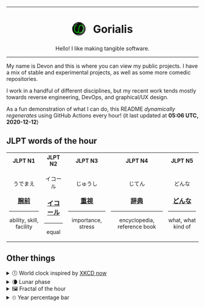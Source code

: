 ***

<h1 align="center">
<sub>
    <img src="readme/resources/avatar.png" height="36">
</sub>
&nbsp;
Gorialis
</h1>
<p align="center">
Hello! I like making tangible software.
</p>

***

My name is Devon and this is where you can view my public projects. I have a mix of stable and experimental projects, as well as some more comedic repositories.

I work in a handful of different disciplines, but my recent work tends mostly towards reverse engineering, DevOps, and graphical/UX design.

As a fun demonstration of what I can do, this README *dynamically regenerates* using GitHub Actions every hour! (it last updated at **05:06 UTC, 2020-12-12**)

<h2>JLPT words of the hour</h2>
<table>
    <tr>
        <th>JLPT N1</th>
        <th>JLPT N2</th>
        <th>JLPT N3</th>
        <th>JLPT N4</th>
        <th>JLPT N5</th>
    </tr>
    <tr>
        <td>
            <p align="center">うでまえ</p>
            <h3 align="center"><b><a href="https://jisho.org/search/%E8%85%95%E5%89%8D">腕前</a></b></h3>
            <hr>
            <p align="center">ability,<wbr> skill,<wbr> facility</p>
        </td>
        <td>
            <p align="center">イコール</p>
            <h3 align="center"><b><a href="https://jisho.org/search/%E3%82%A4%E3%82%B3%E3%83%BC%E3%83%AB">イコール</a></b></h3>
            <hr>
            <p align="center">equal</p>
        </td>
        <td>
            <p align="center">じゅうし</p>
            <h3 align="center"><b><a href="https://jisho.org/search/%E9%87%8D%E8%A6%96">重視</a></b></h3>
            <hr>
            <p align="center">importance,<wbr> stress</p>
        </td>
        <td>
            <p align="center">じてん</p>
            <h3 align="center"><b><a href="https://jisho.org/search/%E8%BE%9E%E5%85%B8">辞典</a></b></h3>
            <hr>
            <p align="center">encyclopedia,<wbr> reference book</p>
        </td>
        <td>
            <p align="center">どんな</p>
            <h3 align="center"><b><a href="https://jisho.org/search/%E3%81%A9%E3%82%93%E3%81%AA">どんな</a></b></h3>
            <hr>
            <p align="center">what,<wbr> what kind of</p>
        </td>
    </tr>
</table>

<h2>Other things</h2>
<details>
<summary>🕔  World clock inspired by <a href="https://xkcd.com/now">XKCD now</a></summary>

> <img src="generated/now.png" width="512">

</details>
<details>
<summary>🌘 Lunar phase</summary>

The moon is approximately 93.69% through its phase (Waning Crescent).

</details>
<details>
<summary>&#x1f5bc; Fractal of the hour</summary>

> <img src="generated/fractal.png" width="512">

</details>
<details>
<summary>&#x23f2; Year percentage bar</summary>
<pre><code>2020 [██████████████████▁▁] 94.59%</code></pre>
</details>
